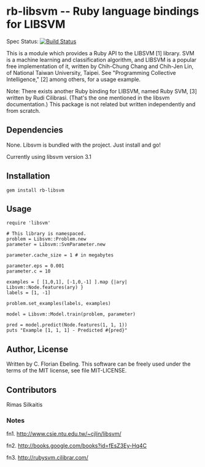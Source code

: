 # rb-libsvm -- Ruby language bindings for LIBSVM

Spec Status: [![Build Status](https://secure.travis-ci.org/febeling/rb-libsvm.png)](http://travis-ci.org/febeling/rb-libsvm)

This is a module which provides a Ruby API to the LIBSVM [1] library.
SVM is a machine learning and classification algorithm, and LIBSVM is
a popular free implementation of it, written by Chih-Chung Chang and
Chih-Jen Lin, of National Taiwan University, Taipei. See "Programming
Collective Intelligence," [2] among others, for a usage example.

Note: There exists another Ruby binding for LIBSVM, named Ruby SVM,
[3] written by Rudi Cilibrasi. (That's the one mentioned in the
libsvm documentation.) This package is not related but written
independently and from scratch.

## Dependencies

None.  Libsvm is bundled with the project.  Just install and go!

Currently using libsvm version 3.1

## Installation

    gem install rb-libsvm

## Usage

    require 'libsvm'

    # This library is namespaced.
    problem = Libsvm::Problem.new
    parameter = Libsvm::SvmParameter.new

    parameter.cache_size = 1 # in megabytes

    parameter.eps = 0.001
    parameter.c = 10

    examples = [ [1,0,1], [-1,0,-1] ].map {|ary| Libsvm::Node.features(ary) }
    labels = [1, -1]

    problem.set_examples(labels, examples)

    model = Libsvm::Model.train(problem, parameter)

    pred = model.predict(Node.features(1, 1, 1))
    puts "Example [1, 1, 1] - Predicted #{pred}"


## Author, License

Written by C. Florian Ebeling. This software can be freely used under
the terms of the MIT license, see file MIT-LICENSE.

## Contributors

Rimas Silkaitis

### Notes

fn1. http://www.csie.ntu.edu.tw/~cjlin/libsvm/

fn2. http://books.google.com/books?id=fEsZ3Ey-Hq4C

fn3. http://rubysvm.cilibrar.com/


